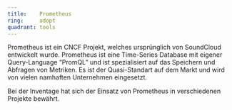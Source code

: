 ```yaml
---
title:    Prometheus  
ring:     adopt  
quadrant: tools
---
```


Prometheus ist ein CNCF Projekt, welches ursprünglich von SoundCloud entwickelt wurde. Prometheus ist eine Time-Series Database mit eigener Query-Language “PromQL” und ist spezialisiert auf das Speichern und Abfragen von Metriken. Es ist der Quasi-Standart auf dem Markt und wird von vielen namhaften Unternehmen eingesetzt.

Bei der Inventage hat sich der Einsatz von Prometheus in verschiedenen Projekte bewährt.
